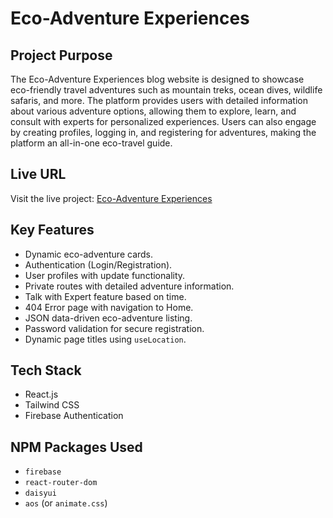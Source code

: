 # Eco-Adventure Experiences

## Project Purpose
The Eco-Adventure Experiences blog website is designed to showcase eco-friendly travel adventures such as mountain treks, ocean dives, wildlife safaris, and more. The platform provides users with detailed information about various adventure options, allowing them to explore, learn, and consult with experts for personalized experiences. Users can also engage by creating profiles, logging in, and registering for adventures, making the platform an all-in-one eco-travel guide.

## Live URL
Visit the live project: [Eco-Adventure Experiences](https://eco-asia.web.app/)

## Key Features
- Dynamic eco-adventure cards.
- Authentication (Login/Registration).
- User profiles with update functionality.
- Private routes with detailed adventure information.
- Talk with Expert feature based on time.
- 404 Error page with navigation to Home.
- JSON data-driven eco-adventure listing.
- Password validation for secure registration.
- Dynamic page titles using `useLocation`.

## Tech Stack
- React.js
- Tailwind CSS
- Firebase Authentication

## NPM Packages Used
- `firebase`
- `react-router-dom`
- `daisyui`
- `aos` (or `animate.css`)


